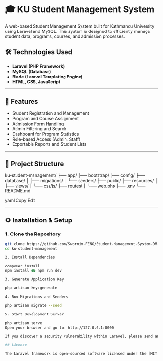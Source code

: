 # 🎓 KU Student Management System

A web-based Student Management System built for Kathmandu University using Laravel and MySQL. This system is designed to efficiently manage student data, programs, courses, and admission processes.

## 🛠️ Technologies Used

- **Laravel (PHP Framework)**
- **MySQL (Database)**
- **Blade (Laravel Templating Engine)**
- **HTML, CSS, JavaScript**

---

## 🚀 Features

- Student Registration and Management  
- Program and Course Assignment  
- Admission Form Handling  
- Admin Filtering and Search  
- Dashboard for Program Statistics  
- Role-based Access (Admin, Staff)  
- Exportable Reports and Student Lists  

---

## 📁 Project Structure

ku-student-management/
├── app/
├── bootstrap/
├── config/
├── database/
│ ├── migrations/
│ └── seeders/
├── public/
├── resources/
│ ├── views/
│ └── css/js/
├── routes/
│ └── web.php
├── .env
└── README.md

yaml
Copy
Edit

---

## ⚙️ Installation & Setup

### 1. Clone the Repository

```bash
git clone https://github.com/Swornim-FENG/Student-Management-System-DM-DW/tree/master
cd ku-student-management

2. Install Dependencies

composer install
npm install && npm run dev

3. Generate Application Key

php artisan key:generate

4. Run Migrations and Seeders

php artisan migrate --seed

5. Start Development Server

php artisan serve
Open your browser and go to: http://127.0.0.1:8000

If you discover a security vulnerability within Laravel, please send an e-mail to Taylor Otwell via [taylor@laravel.com](mailto:taylor@laravel.com). All security vulnerabilities will be promptly addressed.

## License

The Laravel framework is open-sourced software licensed under the [MIT license](https://opensource.org/licenses/MIT).

